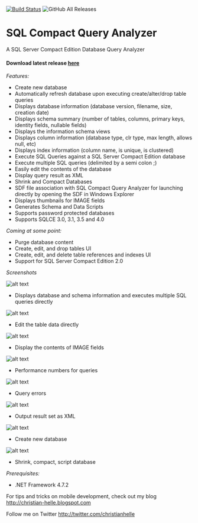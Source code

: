 [![Build Status](https://christianhelle.visualstudio.com/SQL%20Compact%20Query%20Analyzer/_apis/build/status/CI%20Build?branchName=master)](https://christianhelle.visualstudio.com/SQL%20Compact%20Query%20Analyzer/_build/latest?definitionId=17&branchName=master)
![GitHub All Releases](https://img.shields.io/github/downloads/christianhelle/sqlcequery/total)

# SQL Compact Query Analyzer
A SQL Server Compact Edition Database Query Analyzer

#### Download latest release [here](https://github.com/christianhelle/sqlcequery/releases/latest)


*Features:*

- Create new database
- Automatically refresh database upon executing create/alter/drop table queries
- Displays database information (database version, filename, size, creation date)
- Displays schema summary (number of tables, columns, primary keys, identity fields, nullable fields)
- Displays the information schema views
- Displays column information (database type, clr type, max length, allows null, etc)
- Displays index information (column name, is unique, is clustered)
- Execute SQL Queries against a SQL Server Compact Edition database
- Execute multiple SQL queries (delimited by a semi colon ;)
- Easily edit the contents of the database
- Display query result as XML
- Shrink and Compact Databases
- SDF file association with SQL Compact Query Analyzer for launching directly by opening the SDF in Windows Explorer
- Displays thumbnails for IMAGE fields
- Generates Schema and Data Scripts
- Supports password protected databases
- Supports SQLCE 3.0, 3.1, 3.5 and 4.0

*Coming at some point:*
- Purge database content
- Create, edit, and drop tables UI
- Create, edit, and delete table references and indexes UI
- Support for SQL Server Compact Edition 2.0


*Screenshots*

![alt text](https://github.com/christianhelle/sqlcequery/raw/master/Screenshots/QueryResultMessages.png)
- Displays database and schema information and executes multiple SQL queries directly

![alt text](https://github.com/christianhelle/sqlcequery/raw/master/Screenshots/EditTable.png)
- Edit the table data directly

![alt text](https://github.com/christianhelle/sqlcequery/raw/master/Screenshots/ContentWithImages.png)
- Display the contents of IMAGE fields

![alt text](https://github.com/christianhelle/sqlcequery/raw/master/Screenshots/QueryResultMessages.png)
- Performance numbers for queries

![alt text](https://github.com/christianhelle/sqlcequery/raw/master/Screenshots/QueryResultErrors.png)
- Query errors

![alt text](https://github.com/christianhelle/sqlcequery/raw/master/Screenshots/ResultsAsXml.png)
- Output result set as XML

![alt text](https://github.com/christianhelle/sqlcequery/raw/master/Screenshots/CreateDatabase.png)
- Create new database

![alt text](https://github.com/christianhelle/sqlcequery/raw/master/Screenshots/Shrink.png)
- Shrink, compact, script database

*Prerequisites:*
- .NET Framework 4.7.2


For tips and tricks on mobile development, check out my blog
http://christian-helle.blogspot.com

Follow me on Twitter
http://twitter.com/christianhelle
